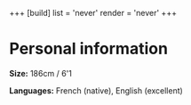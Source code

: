 +++
[build]
  list = 'never'
  render = 'never'
+++

# Personal information

**Size:** 186cm / 6'1

**Languages:** French (native), English (excellent)
